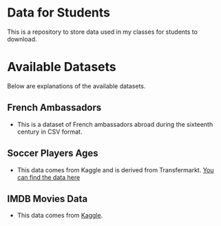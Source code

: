 # Data for Students

This is a repository to store data used in my classes for students to download.

# Available Datasets

Below are explanations of the available datasets.

## French Ambassadors

- This is a dataset of French ambassadors abroad during the sixteenth century in CSV format.

## Soccer Players Ages

- This data comes from Kaggle and is derived from Transfermarkt. [You can find the data here](https://www.kaggle.com/datasets/davidcariboo/player-scores/data?select=players.csv)

## IMDB Movies Data

- This data comes from [Kaggle](https://www.kaggle.com/datasets/harshitshankhdhar/imdb-dataset-of-top-1000-movies-and-tv-shows).
